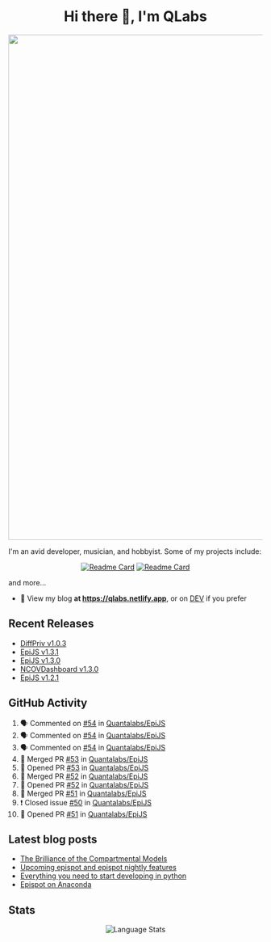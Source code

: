 <h1 align="center">Hi there 👋, I'm QLabs </h1>
<img src="https://i.ibb.co/mbr1j6p/Qlabs.png" width="1000px">

I'm an avid developer, musician, and hobbyist. Some of my projects include:
<p align='center'><a href="https://github.com/Quantalabs/EpiJS"><img src="https://github-readme-stats.vercel.app/api/pin/?username=Quantalabs&amp;repo=EpiJS" alt="Readme Card"></a>
<a href="https://github.com/Quantalabs/NCOVDashboard"><img src="https://github-readme-stats.vercel.app/api/pin/?username=Quantalabs&amp;repo=NCOVDashboard" alt="Readme Card"></a></p>


and more...

- 📜 View my blog **at https://qlabs.netlify.app**, or on [DEV](https://dev.to/Quantalabs) if you prefer

## Recent Releases
- [DiffPriv v1.0.3](https://github.com/Quantalabs/DiffPriv/releases/tag/v1.0.3)
- [EpiJS v1.3.1](https://github.com/Quantalabs/EpiJS/releases/tag/v1.3.1)
- [EpiJS v1.3.0](https://github.com/Quantalabs/EpiJS/releases/tag/v1.3.0)
- [NCOVDashboard v1.3.0](https://github.com/Quantalabs/NCOVDashboard/releases/tag/v1.3.0)
- [EpiJS v1.2.1](https://github.com/Quantalabs/EpiJS/releases/tag/v1.2.1)

## GitHub Activity
<!--START_SECTION:activity-->
1. 🗣 Commented on [#54](https://github.com/Quantalabs/EpiJS/issues/54) in [Quantalabs/EpiJS](https://github.com/Quantalabs/EpiJS)
2. 🗣 Commented on [#54](https://github.com/Quantalabs/EpiJS/issues/54) in [Quantalabs/EpiJS](https://github.com/Quantalabs/EpiJS)
3. 🗣 Commented on [#54](https://github.com/Quantalabs/EpiJS/issues/54) in [Quantalabs/EpiJS](https://github.com/Quantalabs/EpiJS)
4. 🎉 Merged PR [#53](https://github.com/Quantalabs/EpiJS/pull/53) in [Quantalabs/EpiJS](https://github.com/Quantalabs/EpiJS)
5. 💪 Opened PR [#53](https://github.com/Quantalabs/EpiJS/pull/53) in [Quantalabs/EpiJS](https://github.com/Quantalabs/EpiJS)
6. 🎉 Merged PR [#52](https://github.com/Quantalabs/EpiJS/pull/52) in [Quantalabs/EpiJS](https://github.com/Quantalabs/EpiJS)
7. 💪 Opened PR [#52](https://github.com/Quantalabs/EpiJS/pull/52) in [Quantalabs/EpiJS](https://github.com/Quantalabs/EpiJS)
8. 🎉 Merged PR [#51](https://github.com/Quantalabs/EpiJS/pull/51) in [Quantalabs/EpiJS](https://github.com/Quantalabs/EpiJS)
9. ❗️ Closed issue [#50](https://github.com/Quantalabs/EpiJS/issues/50) in [Quantalabs/EpiJS](https://github.com/Quantalabs/EpiJS)
10. 💪 Opened PR [#51](https://github.com/Quantalabs/EpiJS/pull/51) in [Quantalabs/EpiJS](https://github.com/Quantalabs/EpiJS)
<!--END_SECTION:activity-->

## Latest blog posts
<!-- BLOG-POST-LIST:START -->
- [The Brilliance of the Compartmental Models](https://dev.to/quantalabs/the-brilliance-of-the-compartmental-models-1j99)
- [Upcoming epispot and epispot nightly features](https://dev.to/epispot/upcoming-epispot-and-epispot-nightly-features-52ep)
- [Everything you need to start developing in python](https://dev.to/quantalabs/everything-you-need-to-start-developing-in-python-57m5)
- [Epispot on Anaconda](https://dev.to/epispot/epispot-on-anaconda-15l8)
<!-- BLOG-POST-LIST:END -->


## Stats
<p align="center"><img src="https://github-readme-stats.vercel.app/api/top-langs/?username=Quantalabs&amp;hide=css,html,scss&layout=compact" alt="Language Stats"><br>

